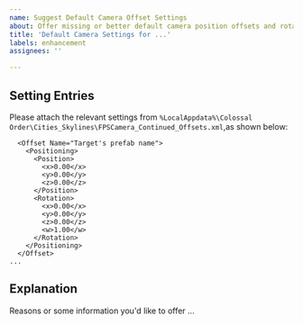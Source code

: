 ```yaml
---
name: Suggest Default Camera Offset Settings
about: Offer missing or better default camera position offsets and rotation for some followed targets.
title: 'Default Camera Settings for ...'
labels: enhancement
assignees: ''

---
```


## Setting Entries
Please attach the relevant settings from `%LocalAppdata%\Colossal Order\Cities_Skylines\FPSCamera_Continued_Offsets.xml`,as shown below:
```
  <Offset Name="Target's prefab name">
    <Positioning>
      <Position>
        <x>0.00</x>
        <y>0.00</y>
        <z>0.00</z>
      </Position>
      <Rotation>
        <x>0.00</x>
        <y>0.00</y>
        <z>0.00</z>
        <w>1.00</w>
      </Rotation>
    </Positioning>
  </Offset>
...
```

## Explanation
Reasons or some information you'd like to offer ...
